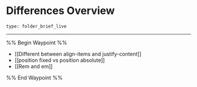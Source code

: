 # Differences Overview
 
```ccard
type: folder_brief_live
```
 
---

%% Begin Waypoint %%
- [[Different between align-items and justify-content]]
- [[position fixed vs position absolute]]
- [[Rem and em]]

%% End Waypoint %%